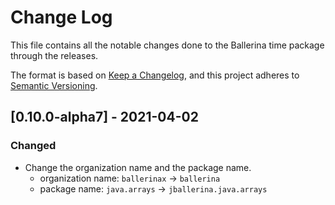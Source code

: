 # Change Log
This file contains all the notable changes done to the Ballerina time package through the releases.

The format is based on [Keep a Changelog](https://keepachangelog.com/en/1.0.0/),
and this project adheres to [Semantic Versioning](https://semver.org/spec/v2.0.0.html).

## [0.10.0-alpha7] - 2021-04-02

### Changed
- Change the organization name and the package name.
    - organization name: `ballerinax` -> `ballerina`
    - package name:  `java.arrays` -> `jballerina.java.arrays`
